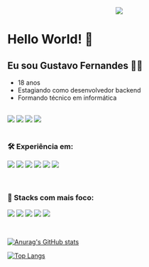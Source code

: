 <link rel = "stylesheet" href = "https://cdnjs.cloudflare.com/ajax/libs/font-awesome/5.15.2/css/all.min.css">

<p align = "center">
  <img src = "https://i.pinimg.com/originals/e4/26/70/e426702edf874b181aced1e2fa5c6cde.gif">
</p>

# Hello World! 👋

## Eu sou Gustavo Fernandes 👨‍💻

* 18 anos
* Estagiando como desenvolvedor backend
* Formando técnico em informática

<br>

<div>
  <a href = "mailto: gustavo63693@gmail.com"><img src="https://img.shields.io/badge/-Gmail-%23EA4335?style=for-the-badge&logo=gmail&logoColor=white" target="_blank"></a>
  <a href="https://instagram.com/_gust.f" target="_blank"><img src="https://img.shields.io/badge/-Instagram-%23E4405F?style=for-the-badge&logo=instagram&logoColor=white" target="_blank"></a>
  <a href="https://www.linkedin.com/in/gustavo-fernandes-b7821020b/" target="_blank"><img src="https://img.shields.io/badge/-LinkedIn-%230077B5?style=for-the-badge&logo=linkedin&logoColor=white" target="_blank"></a>
  <a href = "https://twitter.com/gust_f_b"><img src="https://img.shields.io/badge/Twitter-1DA1F2?style=for-the-badge&logo=twitter&logoColor=white" target="_blank"></a>
</div>

<br>

### 🛠️ Experiência em:

<p align = "justify">
  <img src="https://img.icons8.com/color/48/000000/html-5.png"/>
  <img src="https://img.icons8.com/color/48/000000/css3.png"/>
  <img src="https://img.icons8.com/color/48/000000/javascript.png"/>
  <img src="https://img.icons8.com/color/48/000000/php.png"/>
  <img src="https://img.icons8.com/color/48/000000/java-coffee-cup-logo.png"/>
  <img src="https://img.icons8.com/color/48/000000/postgreesql.png"/>
</p>

<br>

### 🧠 Stacks com mais foco:

<p align = "justify">
  <img src="https://img.icons8.com/color/48/000000/html-5.png"/>
  <img src="https://img.icons8.com/color/48/000000/css3.png"/>
  <img src="https://img.icons8.com/color/48/000000/sass.png"/>
  <img src="https://img.icons8.com/color/48/000000/javascript.png"/>
  <img src="https://img.icons8.com/color/48/000000/react-native.png"/>
</p>

<br>
 
 [![Anurag's GitHub stats](https://github-readme-stats.vercel.app/api?username=gust-f&show_icons=true&count_private=true&theme=tokyonight)](https://github.com/anuraghazra/github-readme-stats)
 
 [![Top Langs](https://github-readme-stats.vercel.app/api/top-langs/?username=gust-f&layout=compact&theme=tokyonight)](https://github.com/anuraghazra/github-readme-stats)
